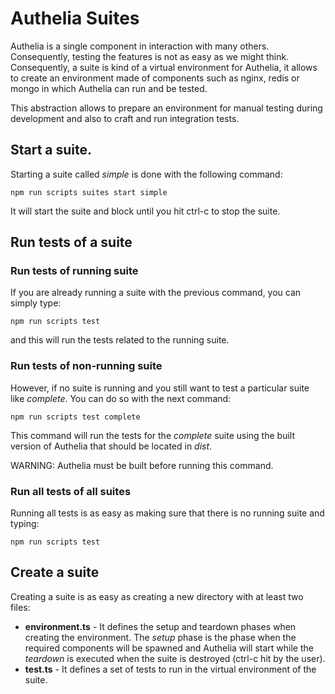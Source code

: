 # Authelia Suites

Authelia is a single component in interaction with many others. Consequently, testing the features
is not as easy as we might think. Consequently, a suite is kind of a virtual environment for Authelia, 
it allows to create an environment made of components such as nginx, redis or mongo in which Authelia can
run and be tested.

This abstraction allows to prepare an environment for manual testing during development and also to
craft and run integration tests.

## Start a suite.

Starting a suite called *simple* is done with the following command:

    npm run scripts suites start simple

It will start the suite and block until you hit ctrl-c to stop the suite.

## Run tests of a suite

### Run tests of running suite

If you are already running a suite with the previous command, you can simply type:

    npm run scripts test

and this will run the tests related to the running suite.

### Run tests of non-running suite

However, if no suite is running and you still want to test a particular suite like *complete*.
You can do so with the next command:

    npm run scripts test complete

This command will run the tests for the *complete* suite using the built version of Authelia that
should be located in *dist*.

WARNING: Authelia must be built before running this command.

### Run all tests of all suites

Running all tests is as easy as making sure that there is no running suite and typing:

    npm run scripts test


## Create a suite

Creating a suite is as easy as creating a new directory with at least two files:

* **environment.ts** - It defines the setup and teardown phases when creating the environment. The *setup*
phase is the phase when the required components will be spawned and Authelia will start while the *teardown*
is executed when the suite is destroyed (ctrl-c hit by the user).
* **test.ts** - It defines a set of tests to run in the virtual environment of the suite.